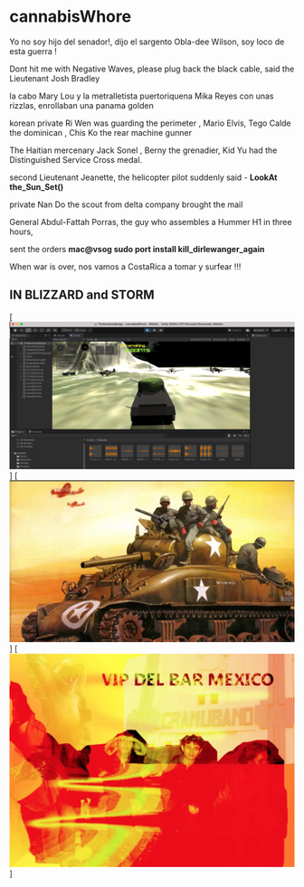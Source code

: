 # cannabisWhore

Yo no soy hijo del senador!, dijo el sargento Obla-dee Wilson, soy loco de esta guerra !

Dont hit me with Negative Waves, please plug back the black cable, said the Lieutenant Josh Bradley

la cabo Mary Lou y la metralletista puertoriquena  Mika Reyes con unas rizzlas, enrollaban una panama golden

korean private Ri Wen was guarding the perimeter , Mario Elvis, Tego Calde the dominican , Chis Ko the rear machine gunner 

The Haitian mercenary Jack Sonel , Berny the grenadier, Kid Yu had the Distinguished Service Cross medal.

second Lieutenant Jeanette, the helicopter pilot suddenly said - __LookAt the_Sun_Set()__

private Nan Do the scout from delta company brought the mail

General Abdul-Fattah Porras,  the guy who assembles a Hummer H1 in three hours, 

sent the orders __mac@vsog sudo port install kill_dirlewanger_again__

When war is over, nos vamos a CostaRica a tomar y surfear !!!

## IN BLIZZARD and STORM
[![in blizzard and storm ... ](https://raw.githubusercontent.com/rgarro/cannabisWhore/main/ma4tankgame.png)]
[![in blizzard and storm ... ](https://raw.githubusercontent.com/rgarro/cannabisWhore/main/blizzard.png)]
[![in blizzard and storm ... ](https://raw.githubusercontent.com/rgarro/cannabisWhore/main/vipdelmacvsog.png)]